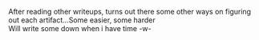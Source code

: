 After reading other writeups, turns out there some other ways on figuring out each artifact...Some easier, some harder
<br>
Will write some down when i have time -w-
